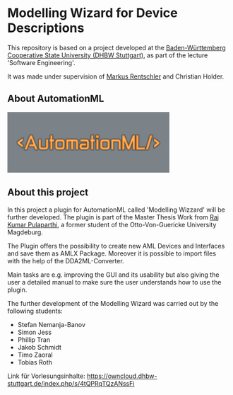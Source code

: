 # Modelling Wizard for Device Descriptions 

This repository is based on a project developed at the [Baden-Württemberg Cooperative State University (DHBW Stuttgart)](https://www.dhbw-stuttgart.de/), 
as part of the lecture 'Software Engineering'.

It was made under supervision of [Markus Rentschler](http://wwwlehre.dhbw-stuttgart.de/~rentschler/) and Christian Holder.

## About AutomationML
![alt text](https://github.com/DekaAthlos/TINF19C-ModellingWizard/blob/master/PROJECT/Git/automationML.png "Logo AutomationML")

## About this project

In this project a plugin for AutomationML called 'Modelling Wizzard' will be further developed. The plugin is part of the Master Thesis Work from [Raj Kumar Pulaparthi](https://github.com/Rajkumarpulaparthi/ModellingWizard), a former student of the Otto-Von-Guericke University Magdeburg. 

The Plugin offers the possibility to create new AML Devices and Interfaces and save them as AMLX Package. Moreover it is possible to import files with the help of the DDA2ML-Converter.

Main tasks are e.g. improving the GUI and its usability but also giving the user a detailed manual to make sure the user understands how to use the plugin.

The further development of the Modelling Wizard was carried out by the following students:
  * Stefan Nemanja-Banov
  * Simon Jess
  * Phillip Tran
  * Jakob Schmidt
  * Timo Zaoral
  * Tobias Roth
  
Link für Vorlesungsinhalte: https://owncloud.dhbw-stuttgart.de/index.php/s/4tQPRqTQzANssFi

